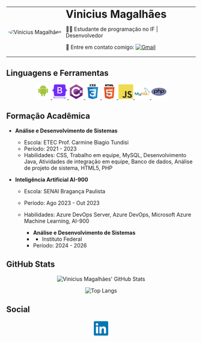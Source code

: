 <table style="width: 100%; border-collapse: collapse;">
  <tr>
    <td style="width: 30%; padding: 0; text-align: center;">
      <img src="https://avatars.githubusercontent.com/u/162904345?v=4" alt="Vinicius Magalhães" style="width: 100%; height: auto; border-radius: 50%;"/>
    </td>
    <td style="width: 100%; vertical-align: middle;">
      <h1 style="margin: 0;">Vinicius Magalhães</h1>
      <p>👨‍💻 Estudante de programação no IF | Desenvolvedor</p>
      <p>📧 Entre em contato comigo: <a href="mailto:lucavimagal@gmail.com" target="_blank" rel="noreferrer">
          <img src="https://upload.wikimedia.org/wikipedia/commons/7/7e/Gmail_icon_%282020%29.svg" alt="Gmail" width="20" height="20"/>
      </a></p>
    </td>
  </tr>
</table>

## Linguagens e Ferramentas

<p align="center">
    <a href="https://github.com/Viniciusmagal/Apps" target="_blank" rel="noreferrer">
        <img src="https://raw.githubusercontent.com/devicons/devicon/master/icons/android/android-original-wordmark.svg" alt="Android" width="40" height="40"/>
    </a>
    <a href="https://getbootstrap.com" target="_blank" rel="noreferrer">
        <img src="https://raw.githubusercontent.com/devicons/devicon/master/icons/bootstrap/bootstrap-plain-wordmark.svg" alt="Bootstrap" width="40" height="40"/>
    </a>
    <a href="https://www.w3schools.com/cs/" target="_blank" rel="noreferrer">
        <img src="https://raw.githubusercontent.com/devicons/devicon/master/icons/csharp/csharp-original.svg" alt="C#" width="40" height="40"/>
    </a>
    <a href="https://www.w3schools.com/css/" target="_blank" rel="noreferrer">
        <img src="https://raw.githubusercontent.com/devicons/devicon/master/icons/css3/css3-original-wordmark.svg" alt="CSS3" width="40" height="40"/>
    </a>
    <a href="https://github.com/Viniciusmagal/Web-projects" target="_blank" rel="noreferrer">
        <img src="https://raw.githubusercontent.com/devicons/devicon/master/icons/html5/html5-original-wordmark.svg" alt="HTML5" width="40" height="40"/>
    </a>
    <a href="https://developer.mozilla.org/en-US/docs/Web/JavaScript" target="_blank" rel="noreferrer">
        <img src="https://raw.githubusercontent.com/devicons/devicon/master/icons/javascript/javascript-original.svg" alt="JavaScript" width="40" height="40"/>
    </a>
    <a href="https://www.mysql.com/" target="_blank" rel="noreferrer">
        <img src="https://raw.githubusercontent.com/devicons/devicon/master/icons/mysql/mysql-original-wordmark.svg" alt="MySQL" width="40" height="40"/>
    </a>
    <a href="https://github.com/Viniciusmagal/Web-projects" target="_blank" rel="noreferrer">
        <img src="https://raw.githubusercontent.com/devicons/devicon/master/icons/php/php-original.svg" alt="PHP" width="40" height="40"/>
    </a>
</p>

## Formação Acadêmica

- **Análise e Desenvolvimento de Sistemas**
  - Escola: ETEC Prof. Carmine Biagio Tundisi
  - Período: 2021 - 2023
  - Habilidades: CSS, Trabalho em equipe, MySQL, Desenvolvimento Java, Atividades de integração em equipe, Banco de dados, Análise de projeto de sistema, HTML5, PHP

- **Inteligência Artificial AI-900**
  - Escola: SENAI Bragança Paulista
  - Período: Ago 2023 - Out 2023
  - Habilidades: Azure DevOps Server, Azure DevOps, Microsoft Azure Machine Learning, AI-900


    - **Análise e Desenvolvimento de Sistemas**
    - - Instituto Federal
    - Período: 2024 - 2026
    
## GitHub Stats

<p align="center">
    <img src="https://github-readme-stats.vercel.app/api?username=ViniciusMagal&show_icons=true&theme=radical" alt="Vinicius Magalhães' GitHub Stats" />
</p>

<p align="center">
    <img src="https://github-readme-stats.vercel.app/api/top-langs/?username=Viniciusmagal&layout=compact&langs_count=8&card_width=495" alt="Top Langs" />
</p>

## Social

<p align="center">
    <a href="https://www.linkedin.com/in/vinicius-magalhães-5137402b9/" target="_blank" rel="noreferrer">
        <img src="https://raw.githubusercontent.com/devicons/devicon/master/icons/linkedin/linkedin-original.svg" alt="LinkedIn" width="40" height="40"/>
    </a>
</p>
